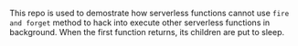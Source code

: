 This repo is used to demostrate how serverless functions cannot use `fire and forget` method to hack into execute other serverless functions in background. When the first function returns, its children are put to sleep.
